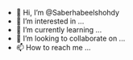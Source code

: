 - 👋 Hi, I’m @Saberhabeelshohdy
- 👀 I’m interested in ...
- 🌱 I’m currently learning ...
- 💞️ I’m looking to collaborate on ...
- 📫 How to reach me ...

<!---
Saberhabeelshohdy/Saberhabeelshohdy is a ✨ special ✨ repository because its `README.md` (this file) appears on your GitHub profile.
You can click the Preview link to take a look at your changes.
--->
